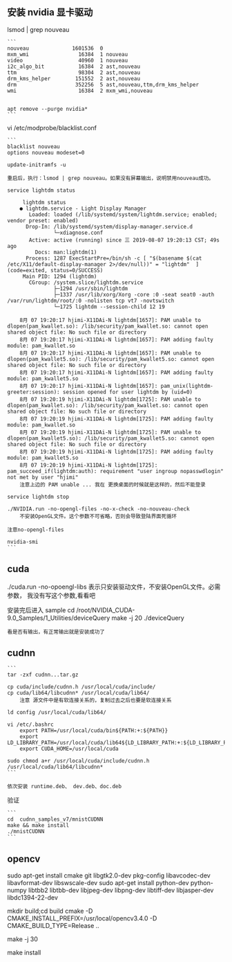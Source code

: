 ## 安装 nvidia 显卡驱动
lsmod | grep nouveau

    ```
    nouveau              1601536  0
    mxm_wmi                16384  1 nouveau
    video                  40960  1 nouveau
    i2c_algo_bit           16384  2 ast,nouveau
    ttm                    98304  2 ast,nouveau
    drm_kms_helper        151552  2 ast,nouveau
    drm                   352256  5 ast,nouveau,ttm,drm_kms_helper
    wmi                    16384  2 mxm_wmi,nouveau


    apt remove --purge nvidia*
    ```

vi /etc/modprobe/blacklist.conf
    
    ```
    blacklist nouveau
    options nouveau modeset=0

    update-initramfs -u

    重启后，执行：lsmod | grep nouveau。如果没有屏幕输出，说明禁用nouveau成功。

    service lightdm status

         lightdm status
        ● lightdm.service - Light Display Manager
           Loaded: loaded (/lib/systemd/system/lightdm.service; enabled; vendor preset: enabled)
          Drop-In: /lib/systemd/system/display-manager.service.d
                   └─xdiagnose.conf
           Active: active (running) since 三 2019-08-07 19:20:13 CST; 49s ago
             Docs: man:lightdm(1)
          Process: 1287 ExecStartPre=/bin/sh -c [ "$(basename $(cat /etc/X11/default-display-manager 2>/dev/null))" = "lightdm"  ] (code=exited, status=0/SUCCESS)
         Main PID: 1294 (lightdm)
           CGroup: /system.slice/lightdm.service
                   ├─1294 /usr/sbin/lightdm
                   ├─1337 /usr/lib/xorg/Xorg -core :0 -seat seat0 -auth /var/run/lightdm/root/:0 -nolisten tcp vt7 -novtswitch
                   └─1725 lightdm --session-child 12 19

        8月 07 19:20:17 hjimi-X11DAi-N lightdm[1657]: PAM unable to dlopen(pam_kwallet.so): /lib/security/pam_kwallet.so: cannot open shared object file: No such file or directory
        8月 07 19:20:17 hjimi-X11DAi-N lightdm[1657]: PAM adding faulty module: pam_kwallet.so
        8月 07 19:20:17 hjimi-X11DAi-N lightdm[1657]: PAM unable to dlopen(pam_kwallet5.so): /lib/security/pam_kwallet5.so: cannot open shared object file: No such file or directory
        8月 07 19:20:17 hjimi-X11DAi-N lightdm[1657]: PAM adding faulty module: pam_kwallet5.so
        8月 07 19:20:17 hjimi-X11DAi-N lightdm[1657]: pam_unix(lightdm-greeter:session): session opened for user lightdm by (uid=0)
        8月 07 19:20:19 hjimi-X11DAi-N lightdm[1725]: PAM unable to dlopen(pam_kwallet.so): /lib/security/pam_kwallet.so: cannot open shared object file: No such file or directory
        8月 07 19:20:19 hjimi-X11DAi-N lightdm[1725]: PAM adding faulty module: pam_kwallet.so
        8月 07 19:20:19 hjimi-X11DAi-N lightdm[1725]: PAM unable to dlopen(pam_kwallet5.so): /lib/security/pam_kwallet5.so: cannot open shared object file: No such file or directory
        8月 07 19:20:19 hjimi-X11DAi-N lightdm[1725]: PAM adding faulty module: pam_kwallet5.so
        8月 07 19:20:19 hjimi-X11DAi-N lightdm[1725]: pam_succeed_if(lightdm:auth): requirement "user ingroup nopasswdlogin" not met by user "hjimi"
        注意上边的 PAM unable ... 我在 更换桌面的时候就是这样的，然后不能登录

    service lightdm stop

    ./NVIDIA.run -no-opengl-files -no-x-check -no-nouveau-check
        不安装OpenGL文件。这个参数不可省略，否则会导致登陆界面死循环

    注意no-opengl-files
    
    nvidia-smi
    ```

## cuda

./cuda.run -no-opoengl-libs 表示只安装驱动文件，不安装OpenGL文件。必需参数，
    我没有写这个参数,看看吧

安装完后进入 sample
    cd /root/NVIDIA_CUDA-9.0_Samples/1_Utilities/deviceQuery
    make -j 20
    ./deviceQuery
    
    看是否有输出，有正常输出就是安装成功了



## cudnn

    ```
    tar -zxf cudnn...tar.gz

    cp cuda/include/cudnn.h /usr/local/cuda/include/
    cp cuda/lib64/libcudnn* /usr/local/cuda/lib64/
        注意 源文件中是有软连接关系的，复制过去之后也要是软连接关系

    ld config /usr/local/cuda/lib64/
    
    vi /etc/.bashrc
        export PATH=/usr/local/cuda/bin${PATH:+:${PATH}}
        export LD_LIBRARY_PATH=/usr/local/cuda/lib64${LD_LIBRARY_PATH:+:${LD_LIBRARY_PATH}}
        export CUDA_HOME=/usr/local/cuda

    sudo chmod a+r /usr/local/cuda/include/cudnn.h /usr/local/cuda/lib64/libcudnn*
    ```

    依次安装 runtime.deb、 dev.deb、doc.deb

验证

    ```
    cd  cudnn_samples_v7/mnistCUDNN
    make && make install
    ./mnistCUDNN
    ```

    

## opencv
sudo apt-get install cmake git libgtk2.0-dev pkg-config libavcodec-dev libavformat-dev libswscale-dev
sudo apt-get install python-dev python-numpy libtbb2 libtbb-dev libjpeg-dev libpng-dev libtiff-dev libjasper-dev libdc1394-22-dev

mkdir build;cd build
cmake -D CMAKE_INSTALL_PREFIX=/usr/local/opencv3.4.0 -D CMAKE_BUILD_TYPE=Release ..

make -j 30

make install
